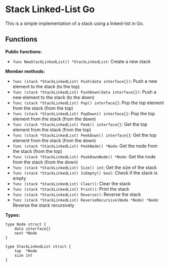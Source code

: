 # Stack Linked-List Go

This is a simple implementation of a stack using a linked-list in Go.

## Functions

**Public functions:**

- `func NewStackLinkedList() *StackLinkedList`: Create a new stack

**Member methods:**

- `func (stack *StackLinkedList) Push(data interface{})`: Push a new element to the stack (to the top)
- `func (stack *StackLinkedList) PushDown(data interface{})`: Push a new element to the stack (to the down)
- `func (stack *StackLinkedList) Pop() interface{}`: Pop the top element from the stack (from the top)
- `func (stack *StackLinkedList) PopDown() interface{}`: Pop the top element from the stack (from the down)
- `func (stack *StackLinkedList) Peek() interface{}`: Get the top element from the stack (from the top)
- `func (stack *StackLinkedList) PeekDown() interface{}`: Get the top element from the stack (from the down)
- `func (stack *StackLinkedList) PeekNode() *Node`: Get the node from the stack (from the top)
- `func (stack *StackLinkedList) PeekDownNode() *Node`: Get the node from the stack (from the down)
- `func (stack *StackLinkedList) Size() int`: Get the size of the stack
- `func (stack *StackLinkedList) IsEmpty() bool`: Check if the stack is empty
- `func (stack *StackLinkedList) Clear()`: Clear the stack
- `func (stack *StackLinkedList) Print()`: Print the stack
- `func (stack *StackLinkedList) Reverse()`: Reverse the stack
- `func (stack *StackLinkedList) ReverseRecursive(Node *Node) *Node`: Reverse the stack recursively

**Types:**

```
type Node struct {
	data interface{}
	next *Node
}

type StackLinkedList struct {
	top  *Node
	size int
}
```
